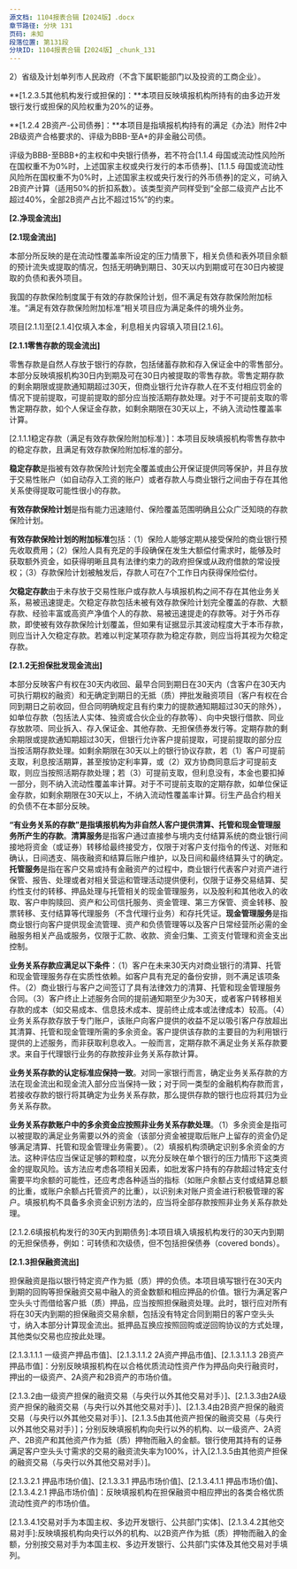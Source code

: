 ```yaml
---
源文档: 1104报表合辑【2024版】.docx
章节路径: 分块 131
页码: 未知
段落位置: 第131段
分块ID: 1104报表合辑【2024版】_chunk_131
---
```


2）省级及计划单列市人民政府（不含下属职能部门以及投资的工商企业）。

**[1.2.3.5其他机构发行或担保的]：**本项目反映填报机构所持有的由多边开发银行发行或担保的风险权重为20%的证券。

**[1.2.4 2B资产-公司债券]：**本项目是指填报机构持有的满足《办法》附件2中2B级资产合格要求的、评级为BBB-至A+的非金融公司债。

评级为BBB-至BBB+的主权和中央银行债券，若不符合[1.1.4 母国或流动性风险所在国权重不为0%时，上述国家主权或央行发行的本币债券]、[1.1.5 母国或流动性风险所在国权重不为0%时，上述国家主权或央行发行的外币债券]的定义，可纳入2B资产计算（适用50%的折扣系数）。该类型资产同样受到“全部二级资产占比不超过40%，全部2B资产占比不超过15%”的约束。

**[2.净现金流出]**

**[2.1现金流出]**

本部分所反映的是在流动性覆盖率所设定的压力情景下，相关负债和表外项目余额的预计流失或提取的情况，包括无明确到期日、30天以内到期或可在30日内被提取的负债和表外项目。

我国的存款保险制度属于有效的存款保险计划，但不满足有效存款保险附加标准。“满足有效存款保险附加标准”相关项目应为满足条件的境外业务。

项目[2.1.1]至[2.1.4]仅填入本金，利息相关内容填入项目[2.1.6]。

**[2.1.1零售存款的现金流出]**

零售存款是自然人存放于银行的存款，包括储蓄存款和存入保证金中的零售部分。本部分反映填报机构30日内到期及可在30日内被提取的零售存款。零售定期存款的剩余期限或提款通知期超过30天，但商业银行允许存款人在不支付相应罚金的情况下提前提取，可提前提取的部分应当按活期存款处理。对于不可提前支取的零售定期存款，如个人保证金存款，如剩余期限在30天以上，不纳入流动性覆盖率计算。

[2.1.1.1稳定存款（满足有效存款保险附加标准）]：本项目反映填报机构零售存款中的稳定存款，且满足有效存款保险附加标准的部分。

**稳定存款**是指被有效存款保险计划完全覆盖或由公开保证提供同等保护，并且存放于交易性账户（如自动存入工资的账户）或者存款人与商业银行之间由于存在其他关系使得提取可能性很小的存款。

**有效存款保险计划**是指有能力迅速赔付、保险覆盖范围明确且公众广泛知晓的存款保险计划。

**有效存款保险计划的附加标准**包括：（1）保险人能够定期从接受保险的商业银行预先收取费用；（2）保险人具有充足的手段确保在发生大额偿付需求时，能够及时获取额外资金，如获得明晰且具有法律约束力的政府担保或从政府借款的常设授权；（3）存款保险计划被触发后，存款人可在7个工作日内获得保险偿付。

[2.1.1.2稳定存款（不满足有效存款保险附加标准）]:本项目反映填报机构零售存款中的稳定存款，但不满足有效存款保险附加标准的部分。

[2.1.1.3欠稳定存款（有存款保险）]:本项目反映填报机构零售存款中被存款保险覆盖但不属于稳定存款的部分。

**欠稳定存款**由于未存放于交易性账户或存款人与填报机构之间不存在其他业务关系，易被迅速提走。欠稳定存款包括未被有效存款保险计划完全覆盖的存款、大额存款、经验丰富或高资产净值个人的存款、易被迅速提走的存款等。对于外币存款，即使被有效存款保险计划覆盖，但如果有证据显示其波动程度大于本币存款，则应当计入欠稳定存款。若难以判定某项存款为稳定存款，则应当将其视为欠稳定存款。

[2.1.2.1.4欠稳定存款（无存款保险）]:本项目反映填报机构零售存款中不属于稳定存款、且未被有效存款保险计划覆盖的部分。

**[2.1.2无担保批发现金流出]**

本部分反映客户有权在30天内收回、最早合同到期日在30天内（含客户在30天内可执行期权的融资）和无确定到期日的无抵（质）押批发融资项目（客户有权在合同到期日之前收回，但合同明确规定且有约束力的提款通知期超过30天的除外），如单位存款（包括法人实体、独资或合伙企业的存款等）、向中央银行借款、同业存放款项、同业拆入、存入保证金、其他存款、无担保债券发行等。定期存款的剩余期限或提款通知期超过30天，但银行允许客户提前提取，可提前提取的部分应当按活期存款处理。如剩余期限在30天以上的银行协议存款，若（1）客户可提前支取，利息按活期算，甚至按协定利率算，或（2）双方协商同意后才可提前支取，则应当按照活期存款处理；若（3）可提前支取，但利息没有，本金也要扣掉一部分，则不纳入流动性覆盖率计算。对于不可提前支取的定期存款，如单位保证金存款，如剩余期限在30天以上，不纳入流动性覆盖率计算。衍生产品合约相关的负债不在本部分反映。

[2.1.2.1小企业]:本项目填入填报机构非金融类小企业客户提供的无担保批发融资。剩余期限或提款通知期超过30天的小企业客户定期存款比照零售定期存款处理。

[2.1.2.2大中型企业]:本项目反映填报机构的非金融类大中型企业客户的存款，应根据存款是否具有业务关系、是否被有效存款保险计划覆盖、是否满足有效存款保险附加标准等性质进行分类填报。事业单位存款也在本项目反映。

**“有业务关系的存款”是指填报机构为非自然人客户提供清算、托管和现金管理服务所产生的存款**。**清算服务**是指客户通过直接参与境内支付结算系统的商业银行间接地将资金（或证券）转移给最终接受方，仅限于对客户支付指令的传送、对账和确认，日间透支、隔夜融资和结算后账户维护，以及日间和最终结算头寸的确定。**托管服务**是指在客户交易或持有金融资产的过程中，商业银行代表客户对资产进行保管、报告、处理或者对相关营运和管理活动提供便利，仅限于证券交易结算、契约性支付的转移、押品处理与托管相关的现金管理服务，以及股利和其他收入的收取、客户申购赎回、资产和公司信托服务、资金管理、第三方保管、资金转移、股票转移、支付结算等代理服务（不含代理行业务）和存托凭证。**现金管理服务**是指商业银行向客户提供现金流管理、资产和负债管理等以及客户日常经营所必需的金融服务相关产品或服务，仅限于汇款、收款、资金归集、工资支付管理和资金支出控制。

**业务关系存款应满足以下条件**：（1）客户在未来30天内对商业银行的清算、托管和现金管理服务存在实质性依赖。如客户具有充足的备份安排，则不满足该项条件。（2）商业银行与客户之间签订了具有法律效力的清算、托管和现金管理服务合同。（3）客户终止上述服务合同的提前通知期至少为30天，或者客户转移相关存款的成本（如交易成本、信息技术成本、提前终止成本或法律成本）较高。（4）业务关系存款存放于专门账户，该账户向客户提供的收益不足以吸引客户存放超出其清算、托管和现金管理所需的多余资金。客户提供该存款的主要目的为利用银行提供的上述服务，而非获取利息收入。一般而言，定期存款不满足业务关系存款要求。来自于代理银行业务的存款按非业务关系存款计算。

**业务关系存款的认定标准应保持一致**。对同一家银行而言，确定业务关系存款的方法在现金流出和现金流入部分应当保持一致；对于同一类型的金融机构存款而言，若接收存款的银行将其确定为业务关系存款，那么提供存款的银行也应将其归为业务关系存款。

**业务关系存款账户中的多余资金应按照非业务关系存款处理**。（1）多余资金是指可以被提取的满足业务需要以外的资金（该部分资金被提取后账户上留存的资金仍足够满足清算、托管和现金管理业务需要）。（2）填报机构须确定识别多余资金的方法。这种评估应当保证足够的颗粒度，以充分反映在单个银行的压力情形下这类资金的提取风险。该方法应考虑各项相关因素，如批发客户持有的存款超过特定支付需要平均余额的可能性，还应考虑各种适当的指标（如账户余额占支付或结算总额的比重，或账户余额占托管资产的比重），以识别未对账户资金进行积极管理的客户。填报机构不具备多余资金识别方法的，应当将全部存款按照非业务关系存款处理。

[2.1.2.3主权国家、央行、公共部门实体和多边开发银行]:本项目反映由以下对象提供的存款、借款或其他形式无担保批发融资：（1）主权国家；（2）央行，即向中央银行借款；（3）公共部门实体；（4）多边开发银行。应根据存款是否具有业务关系、是否被有效存款保险计划覆盖、是否满足有效存款保险附加标准等性质进行分类填报。

[2.1.2.4金融机构]:本项目填入由金融机构（含银行、证券公司、保险公司等）和其他机构（受托人[[2]](#footnote-2)、受益人[[3]](#footnote-3)、管道（conduIts）和特殊目的实体（SPV））提供给填报机构的存款及拆入资金。应根据存款人是银行还是其他金融机构、是否具有业务关系、是否被有效存款保险计划覆盖、是否满足有效存款保险附加标准等性质进行分类填报。我国的存款保险制度不覆盖来自于金融机构的同业存款。“有存款保险”相关项目应为满足条件的境外业务。

[2.1.2.4.7无托管、清算及现金管理目的合作银行网络中其他银行存款]:本项目暂不填报。

[2.1.2.5未包含在以上无担保批发现金流出分类的其他类别]:反映填报机构由[2.1.2.1]至[2.1.2.4]未包括的实体提供的所有其他存款或其他形式无担保融资。

[2.1.2.6填报机构发行的30天内到期债务]:本项目填入填报机构发行的30天内到期的无担保债券，例如：可转债和次级债，但不包括担保债券（covered bonds）。

**[2.1.3担保融资流出]**

担保融资是指以银行特定资产作为抵（质）押的负债。本项目填写银行在30天内到期的回购等担保融资交易中融入的资金数额和相应押品的价值。银行为满足客户空头头寸而借给客户抵（质）押品，应当按照担保融资处理。此时，银行应对所有将在30天内到期的担保融资交易余额，包括没有特定合同到期日的客户空头头寸，纳入本部分计算现金流出。抵押品互换应按照回购或逆回购协议的方式处理，其他类似交易也应按此处理。

[2.1.3.1与央行进行的担保融资]:本项目反映填报机构从央行融入的担保资金。

[2.1.3.1.1 其中，以合格优质流动性资产为押品的融资]:反映填报机构以符合LCR合格优质流动性资产条件的资产为抵（质）押品从央行融入的资金。

[2.1.3.1.1.1 一级资产押品市值]、[2.1.3.1.1.2 2A资产押品市值]、[2.1.3.1.1.3 2B资产押品市值]：分别反映填报机构在以合格优质流动性资产作为押品向央行融资时，押出的一级资产、2A资产和2B资产的市场价值。

[2.1.3.2由一级资产担保的融资交易（与央行以外其他交易对手）]、[2.1.3.3由2A级资产担保的融资交易（与央行以外其他交易对手）]、[2.1.3.4由2B资产担保的融资交易（与央行以外其他交易对手）]、[2.1.3.5由其他资产担保的融资交易（与央行以外其他交易对手）]；分别反映填报机构向央行以外的机构、以一级资产、2A资产、2B资产和其他资产作为抵（质）押物而融入的金额。银行使用其持有的证券满足客户空头头寸需求的交易的融资流失率为100%，计入[2.1.3.5由其他资产担保的融资交易（与央行以外其他交易对手）]。

[2.1.3.2.1 押品市场价值]、[2.1.3.3.1 押品市场价值]、[2.1.3.4.1.1 押品市场价值]、[2.1.3.4.2.1 押品市场价值]：反映填报机构在担保融资中相应押出的各类合格优质流动性资产的市场价值。

[2.1.3.4.1交易对手为本国主权、多边开发银行、公共部门实体]、[2.1.3.4.2其他交易对手]:反映填报机构向央行以外的机构、以2B资产作为抵（质）押物而融入的金额，分别按交易对手为本国主权、多边开发银行、公共部门实体及其他交易对手填列。